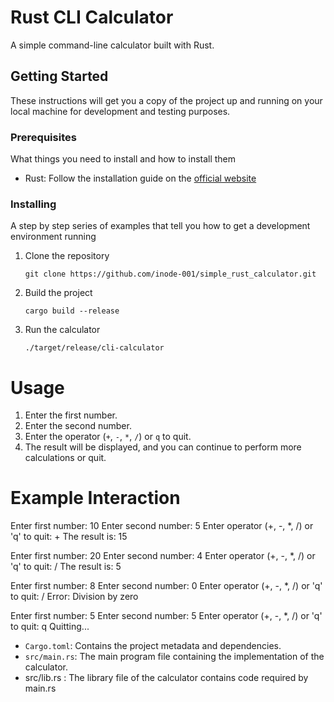 # Rust CLI Calculator

A simple command-line calculator built with Rust.

## Getting Started

These instructions will get you a copy of the project up and running on your local machine for development and testing purposes.

### Prerequisites

What things you need to install and how to install them

- Rust: Follow the installation guide on the [official website](https://www.rust-lang.org/tools/install)

### Installing

A step by step series of examples that tell you how to get a development environment running


1. Clone the repository
   ```
   git clone https://github.com/inode-001/simple_rust_calculator.git
   ```
2. Build the project
   ```
   cargo build --release
   ```
3. Run the calculator
   ```
   ./target/release/cli-calculator
   ```
# Usage

1. Enter the first number.
2. Enter the second number.
3. Enter the operator (`+`, `-`, `*`, `/`) or `q` to quit.
4. The result will be displayed, and you can continue to perform more calculations or quit.

# Example Interaction


Enter first number:
10
Enter second number:
5
Enter operator (+, -, *, /) or 'q' to quit:
+
The result is: 15

Enter first number:
20
Enter second number:
4
Enter operator (+, -, *, /) or 'q' to quit:
/
The result is: 5

Enter first number:
8
Enter second number:
0
Enter operator (+, -, *, /) or 'q' to quit:
/
Error: Division by zero

Enter first number:
5
Enter second number:
5
Enter operator (+, -, *, /) or 'q' to quit:
q
Quitting...



- `Cargo.toml`: Contains the project metadata and dependencies.
- `src/main.rs`: The main program file containing the implementation of the  calculator.
- src/lib.rs : The library file of the calculator contains code required by main.rs
